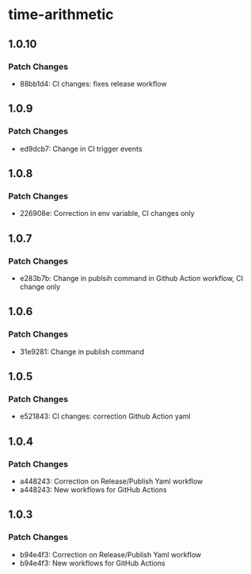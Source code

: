 # time-arithmetic

## 1.0.10

### Patch Changes

- 88bb1d4: CI changes: fixes release workflow

## 1.0.9

### Patch Changes

- ed9dcb7: Change in CI trigger events

## 1.0.8

### Patch Changes

- 226908e: Correction in env variable, CI changes only

## 1.0.7

### Patch Changes

- e283b7b: Change in publsih command in Github Action workflow, CI change only

## 1.0.6

### Patch Changes

- 31e9281: Change in publish command

## 1.0.5

### Patch Changes

- e521843: CI changes: correction Github Action yaml

## 1.0.4

### Patch Changes

- a448243: Correction on Release/Publish Yaml workflow
- a448243: New workflows for GitHub Actions

## 1.0.3

### Patch Changes

- b94e4f3: Correction on Release/Publish Yaml workflow
- b94e4f3: New workflows for GitHub Actions
